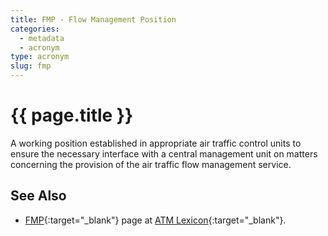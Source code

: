 ```yaml
---
title: FMP - Flow Management Position
categories:
  - metadata
  - acronym
type: acronym
slug: fmp
---
```

# {{ page.title }}

A working position established in appropriate air traffic control
units to ensure the necessary interface with a central management
unit on matters concerning the provision of the air traffic flow
management service.


## See Also

* [FMP][fmpLEXI]{:target="_blank"} page at [ATM Lexicon][lexi]{:target="_blank"}.

[fmpLEXI]: <https://ext.eurocontrol.int/lexicon/index.php/Flow_Management_Position> "FMP - ATM Lexicon"
[lexi]: <https://ext.eurocontrol.int/lexicon/index.php/Main_Page> "ATM Lexicon"
